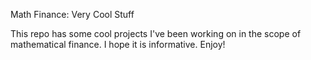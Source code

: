 Math Finance: Very Cool Stuff

This repo has some cool projects I've been working on in the scope of 
mathematical finance. I hope it is informative. Enjoy!